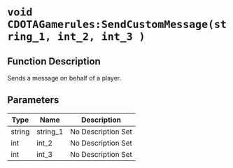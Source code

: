 # `void CDOTAGamerules:SendCustomMessage(string_1, int_2, int_3 )`
## Function Description
Sends a message on behalf of a player.
## Parameters
Type|Name|Description
--|--|--
string|string_1|No Description Set
int|int_2|No Description Set
int|int_3|No Description Set
